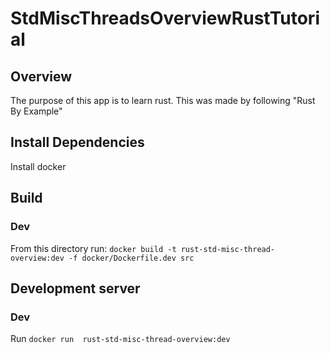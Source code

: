 # StdMiscThreadsOverviewRustTutorial

## Overview
The purpose of this app is to learn rust. This was made by following "Rust By Example"

## Install Dependencies
Install docker

## Build
### Dev
From this directory run: `docker build -t rust-std-misc-thread-overview:dev -f docker/Dockerfile.dev src`

## Development server
### Dev
Run `docker run  rust-std-misc-thread-overview:dev`